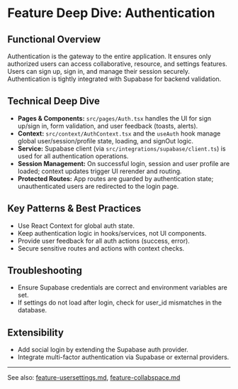# Feature Deep Dive: Authentication

## Functional Overview
Authentication is the gateway to the entire application. It ensures only authorized users can access collaborative, resource, and settings features. Users can sign up, sign in, and manage their session securely. Authentication is tightly integrated with Supabase for backend validation.

## Technical Deep Dive
- **Pages & Components:** `src/pages/Auth.tsx` handles the UI for sign up/sign in, form validation, and user feedback (toasts, alerts).
- **Context:** `src/context/AuthContext.tsx` and the `useAuth` hook manage global user/session/profile state, loading, and signOut logic.
- **Service:** Supabase client (via `src/integrations/supabase/client.ts`) is used for all authentication operations.
- **Session Management:** On successful login, session and user profile are loaded; context updates trigger UI rerender and routing.
- **Protected Routes:** App routes are guarded by authentication state; unauthenticated users are redirected to the login page.

## Key Patterns & Best Practices
- Use React Context for global auth state.
- Keep authentication logic in hooks/services, not UI components.
- Provide user feedback for all auth actions (success, error).
- Secure sensitive routes and actions with context checks.

## Troubleshooting
- Ensure Supabase credentials are correct and environment variables are set.
- If settings do not load after login, check for user_id mismatches in the database.

## Extensibility
- Add social login by extending the Supabase auth provider.
- Integrate multi-factor authentication via Supabase or external providers.

---

See also: [feature-usersettings.md](feature-usersettings.md), [feature-collabspace.md](feature-collabspace.md)
